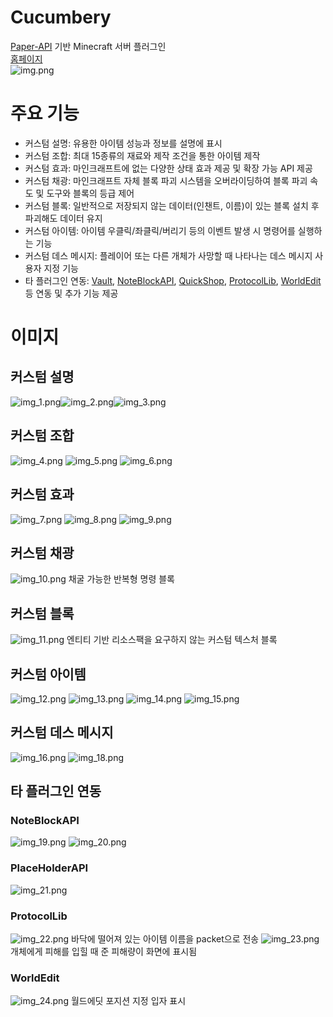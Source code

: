 # Cucumbery
[Paper-API](https://papermc.io/) 기반 Minecraft 서버 플러그인  
[홈페이지](https://cucumbery.com)  
![img.png](img.png)
# 주요 기능
- 커스텀 설명: 유용한 아이템 성능과 정보를 설명에 표시
- 커스텀 조합: 최대 15종류의 재료와 제작 조건을 통한 아이템 제작
- 커스텀 효과: 마인크래프트에 없는 다양한 상태 효과 제공 및 확장 가능 API 제공
- 커스텀 채광: 마인크래프트 자체 블록 파괴 시스템을 오버라이딩하여 블록 파괴 속도 및 도구와 블록의 등급 제어
- 커스텀 블록: 일반적으로 저장되지 않는 데이터(인챈트, 이름)이 있는 블록 설치 후 파괴해도 데이터 유지
- 커스텀 아이템: 아이템 우클릭/좌클릭/버리기 등의 이벤트 발생 시 명령어를 실행하는 기능
- 커스텀 데스 메시지: 플레이어 또는 다른 개체가 사망할 때 나타나는 데스 메시지 사용자 지정 기능
- 타 플러그인 연동: [Vault](https://www.spigotmc.org/resources/vault.34315/),
[NoteBlockAPI](https://www.spigotmc.org/resources/noteblockapi.19287/),
[QuickShop](https://www.spigotmc.org/resources/quickshop-reremake-1-20-2-ready-multi-currency.62575/),
[ProtocolLib](https://www.spigotmc.org/resources/protocollib.1997/),
[WorldEdit](https://github.com/EngineHub/WorldEdit/) 등 연동 및 추가 기능 제공
# 이미지
## 커스텀 설명
![img_1.png](img_1.png)![img_2.png](img_2.png)![img_3.png](img_3.png)
## 커스텀 조합
![img_4.png](img_4.png)
![img_5.png](img_5.png)
![img_6.png](img_6.png)
## 커스텀 효과
![img_7.png](img_7.png)
![img_8.png](img_8.png)
![img_9.png](img_9.png)
## 커스텀 채광
![img_10.png](img_10.png)
채굴 가능한 반복형 명령 블록
## 커스텀 블록
![img_11.png](img_11.png)
엔티티 기반 리소스팩을 요구하지 않는 커스텀 텍스처 블록
## 커스텀 아이템
![img_12.png](img_12.png)
![img_13.png](img_13.png)
![img_14.png](img_14.png)
![img_15.png](img_15.png)
## 커스텀 데스 메시지
![img_16.png](img_16.png)
![img_18.png](img_18.png)
## 타 플러그인 연동
### NoteBlockAPI
![img_19.png](img_19.png)
![img_20.png](img_20.png)
### PlaceHolderAPI
![img_21.png](img_21.png)
### ProtocolLib
![img_22.png](img_22.png)
바닥에 떨어져 있는 아이템 이름을 packet으로 전송
![img_23.png](img_23.png)
개체에게 피해를 입힐 때 준 피해량이 화면에 표시됨
### WorldEdit
![img_24.png](img_24.png)
월드에딧 포지션 지정 입자 표시